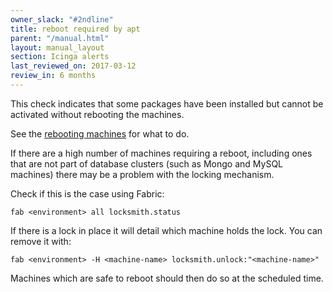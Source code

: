 ```yaml
---
owner_slack: "#2ndline"
title: reboot required by apt
parent: "/manual.html"
layout: manual_layout
section: Icinga alerts
last_reviewed_on: 2017-03-12
review_in: 6 months
---
```


This check indicates that some packages have been installed but cannot
be activated without rebooting the machines.

See the [rebooting machines](/manual/rebooting-machines.html) for what to do.

If there are a high number of machines requiring a reboot, including
ones that are not part of database clusters (such as Mongo and MySQL
machines) there may be a problem with the locking mechanism.

Check if this is the case using Fabric:

    fab <environment> all locksmith.status

If there is a lock in place it will detail which machine holds the lock.
You can remove it with:

    fab <environment> -H <machine-name> locksmith.unlock:"<machine-name>"

Machines which are safe to reboot should then do so at the scheduled
time.
